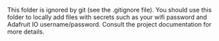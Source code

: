 
This folder is ignored by git (see the .gitignore file).
You should use this folder to locally add files with secrets such as your wifi password and Adafruit IO username/password.
Consult the project documentation for more details.

